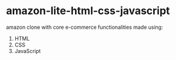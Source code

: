 # amazon-lite-html-css-javascript
 amazon clone with core e-commerce functionalities made using:
 1. HTML
 2. CSS
 3. JavaScript
